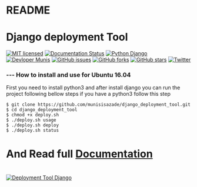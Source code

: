 # README #

# Django deployment Tool #

[![MIT licensed](https://img.shields.io/badge/license-MIT-blue.svg)](https://raw.githubusercontent.com/hyperium/hyper/master/LICENSE)
[![Documentation Status](https://readthedocs.org/projects/django-deployment-tool/badge/?version=latest)](http://django-deployment-tool.readthedocs.io/en/latest/?badge=latest)
[![Python Django](https://img.shields.io/badge/python-django-blue.svg)](http://django-deployment-tool.readthedocs.io/en/latest/?badge=latest)
[![Devloper Munis](https://img.shields.io/badge/developer-Munis-brightgreen.svg)](http://django-deployment-tool.readthedocs.io/en/latest/?badge=latest)
[![GitHub issues](https://img.shields.io/github/issues/munisisazade/django_deployment_tool.svg)](https://github.com/munisisazade/django_deployment_tool/issues)
[![GitHub forks](https://img.shields.io/github/forks/munisisazade/django_deployment_tool.svg)](https://github.com/munisisazade/django_deployment_tool/network)
[![GitHub stars](https://img.shields.io/github/stars/munisisazade/django_deployment_tool.svg)](https://github.com/munisisazade/django_deployment_tool/stargazers)
[![Twitter](https://img.shields.io/twitter/url/https/github.com/munisisazade/django_deployment_tool.svg?style=social)](https://twitter.com/intent/tweet?text=Wow:&url=https://github.com/munisisazade/django_deployment_tool)

### --- How to install and use for Ubuntu 16.04 ###

First you need to install python3 and after install django you can run the project following bellow steps
if you have a python3 follow this step
```
$ git clone https://github.com/munisisazade/django_deployment_tool.git
$ cd django_deployment_tool
$ chmod +x deploy.sh
$ ./deploy.sh usage
$ ./deploy.sh deploy
$ ./deploy.sh status
```
# And Read full [Documentation](http://django-deployment-tool.readthedocs.io/en/latest/) #
#
[![Deployment Tool Django](http://img.youtube.com/vi/hlGdZ9ML7NI/0.jpg)](http://www.youtube.com/watch?v=hlGdZ9ML7NI "Django Deployment Tool testing")
